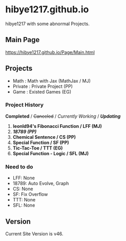 # hibye1217.github.io
hibye1217 with some abnormal Projects.

## Main Page
<https://hibye1217.github.io/Page/Main.html>

## Projects
- Math : Math with Jax (MathJax / MJ)
- Private : Private Project (PP)
- Game : Existed Games (EG)

### Project History
**Completed** / ~~Canceled~~ / *Currently Working* / ***Updating***
1. **leonld94's Fibonacci Function / LFF (MJ)**
2. ***18789 (PP)***
3. **Chemical Sentence / CS (PP)**
4. **Special Function / SF (PP)**
5. **Tic-Tac-Toe / TTT (EG)**
6. **Special Function - Logic / SFL (MJ)**

### Need to do
- LFF: None
- 18789: Auto Evolve, Graph
- CS: None
- SF: Fix Overflow
- TTT: None
- SFL: None

## Version
Current Site Version is v46.